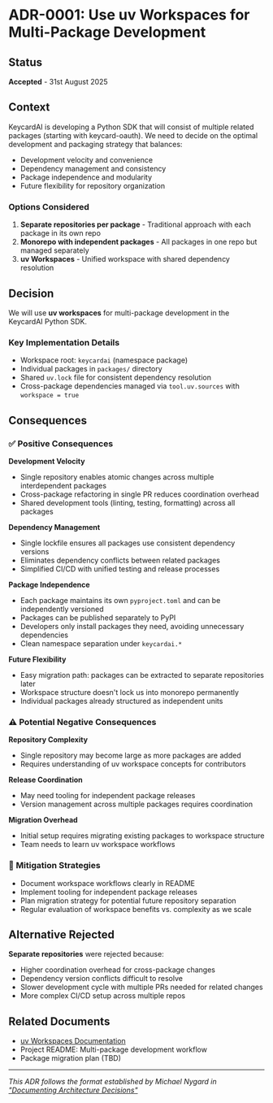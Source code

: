 # ADR-0001: Use uv Workspaces for Multi-Package Development

## Status

**Accepted** - 31st August 2025

## Context

KeycardAI is developing a Python SDK that will consist of multiple related packages (starting with keycard-oauth). We need to decide on the optimal development and packaging strategy that balances:

- Development velocity and convenience
- Dependency management and consistency
- Package independence and modularity  
- Future flexibility for repository organization

### Options Considered

1. **Separate repositories per package** - Traditional approach with each package in its own repo
2. **Monorepo with independent packages** - All packages in one repo but managed separately
3. **uv Workspaces** - Unified workspace with shared dependency resolution

## Decision

We will use **uv workspaces** for multi-package development in the KeycardAI Python SDK.

### Key Implementation Details

- Workspace root: `keycardai` (namespace package)
- Individual packages in `packages/` directory
- Shared `uv.lock` file for consistent dependency resolution
- Cross-package dependencies managed via `tool.uv.sources` with `workspace = true`

## Consequences

### ✅ Positive Consequences

**Development Velocity**
- Single repository enables atomic changes across multiple interdependent packages
- Cross-package refactoring in single PR reduces coordination overhead
- Shared development tools (linting, testing, formatting) across all packages

**Dependency Management** 
- Single lockfile ensures all packages use consistent dependency versions
- Eliminates dependency conflicts between related packages
- Simplified CI/CD with unified testing and release processes

**Package Independence**
- Each package maintains its own `pyproject.toml` and can be independently versioned
- Packages can be published separately to PyPI
- Developers only install packages they need, avoiding unnecessary dependencies
- Clean namespace separation under `keycardai.*`

**Future Flexibility**
- Easy migration path: packages can be extracted to separate repositories later
- Workspace structure doesn't lock us into monorepo permanently
- Individual packages already structured as independent units

### ⚠️ Potential Negative Consequences

**Repository Complexity**
- Single repository may become large as more packages are added
- Requires understanding of uv workspace concepts for contributors

**Release Coordination**
- May need tooling for independent package releases
- Version management across multiple packages requires coordination

**Migration Overhead**
- Initial setup requires migrating existing packages to workspace structure
- Team needs to learn uv workspace workflows

### 🔄 Mitigation Strategies

- Document workspace workflows clearly in README
- Implement tooling for independent package releases
- Plan migration strategy for potential future repository separation
- Regular evaluation of workspace benefits vs. complexity as we scale

## Alternative Rejected

**Separate repositories** were rejected because:
- Higher coordination overhead for cross-package changes
- Dependency version conflicts difficult to resolve
- Slower development cycle with multiple PRs needed for related changes
- More complex CI/CD setup across multiple repos

## Related Documents

- [uv Workspaces Documentation](https://docs.astral.sh/uv/concepts/workspaces/)
- Project README: Multi-package development workflow
- Package migration plan (TBD)

---

*This ADR follows the format established by Michael Nygard in ["Documenting Architecture Decisions"](http://thinkrelevance.com/blog/2011/11/15/documenting-architecture-decisions)*
